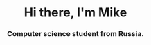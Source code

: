 <h1 align="center">Hi there, I'm Mike</h1>
<h3 align="center">Computer science student from Russia.</h3>
